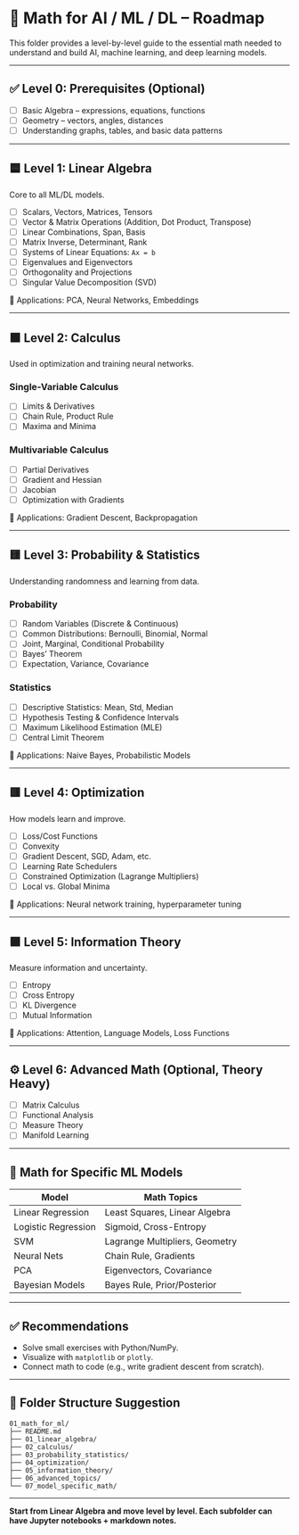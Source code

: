 # 🧠 Math for AI / ML / DL – Roadmap

This folder provides a level-by-level guide to the essential math needed to understand and build AI, machine learning, and deep learning models.

---

## ✅ Level 0: Prerequisites (Optional)
- [ ] Basic Algebra – expressions, equations, functions
- [ ] Geometry – vectors, angles, distances
- [ ] Understanding graphs, tables, and basic data patterns

---

## 🟦 Level 1: Linear Algebra
Core to all ML/DL models.

- [ ] Scalars, Vectors, Matrices, Tensors
- [ ] Vector & Matrix Operations (Addition, Dot Product, Transpose)
- [ ] Linear Combinations, Span, Basis
- [ ] Matrix Inverse, Determinant, Rank
- [ ] Systems of Linear Equations: `Ax = b`
- [ ] Eigenvalues and Eigenvectors
- [ ] Orthogonality and Projections
- [ ] Singular Value Decomposition (SVD)

📌 Applications: PCA, Neural Networks, Embeddings

---

## 🟩 Level 2: Calculus
Used in optimization and training neural networks.

### Single-Variable Calculus
- [ ] Limits & Derivatives
- [ ] Chain Rule, Product Rule
- [ ] Maxima and Minima

### Multivariable Calculus
- [ ] Partial Derivatives
- [ ] Gradient and Hessian
- [ ] Jacobian
- [ ] Optimization with Gradients

📌 Applications: Gradient Descent, Backpropagation

---

## 🟨 Level 3: Probability & Statistics
Understanding randomness and learning from data.

### Probability
- [ ] Random Variables (Discrete & Continuous)
- [ ] Common Distributions: Bernoulli, Binomial, Normal
- [ ] Joint, Marginal, Conditional Probability
- [ ] Bayes’ Theorem
- [ ] Expectation, Variance, Covariance

### Statistics
- [ ] Descriptive Statistics: Mean, Std, Median
- [ ] Hypothesis Testing & Confidence Intervals
- [ ] Maximum Likelihood Estimation (MLE)
- [ ] Central Limit Theorem

📌 Applications: Naive Bayes, Probabilistic Models

---

## 🟥 Level 4: Optimization
How models learn and improve.

- [ ] Loss/Cost Functions
- [ ] Convexity
- [ ] Gradient Descent, SGD, Adam, etc.
- [ ] Learning Rate Schedulers
- [ ] Constrained Optimization (Lagrange Multipliers)
- [ ] Local vs. Global Minima

📌 Applications: Neural network training, hyperparameter tuning

---

## 🟪 Level 5: Information Theory
Measure information and uncertainty.

- [ ] Entropy
- [ ] Cross Entropy
- [ ] KL Divergence
- [ ] Mutual Information

📌 Applications: Attention, Language Models, Loss Functions

---

## ⚙️ Level 6: Advanced Math (Optional, Theory Heavy)
- [ ] Matrix Calculus
- [ ] Functional Analysis
- [ ] Measure Theory
- [ ] Manifold Learning

---

## 🔬 Math for Specific ML Models
| Model | Math Topics |
|-------|-------------|
| Linear Regression | Least Squares, Linear Algebra |
| Logistic Regression | Sigmoid, Cross-Entropy |
| SVM | Lagrange Multipliers, Geometry |
| Neural Nets | Chain Rule, Gradients |
| PCA | Eigenvectors, Covariance |
| Bayesian Models | Bayes Rule, Prior/Posterior |

---

## ✅ Recommendations
- Solve small exercises with Python/NumPy.
- Visualize with `matplotlib` or `plotly`.
- Connect math to code (e.g., write gradient descent from scratch).

---

## 📂 Folder Structure Suggestion

    01_math_for_ml/
    ├── README.md
    ├── 01_linear_algebra/
    ├── 02_calculus/
    ├── 03_probability_statistics/
    ├── 04_optimization/
    ├── 05_information_theory/
    ├── 06_advanced_topics/
    └── 07_model_specific_math/


---

**Start from Linear Algebra and move level by level. Each subfolder can have Jupyter notebooks + markdown notes.**
